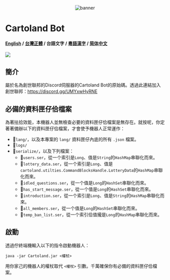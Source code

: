 <p align="center">
  <img src="https://cdn.discordapp.com/attachments/889200718886608966/1080592685473218621/image.png" alt="banner">
</p>

# Cartoland Bot
#### [English](https://github.com/AlexCai2019/Cartoland/blob/master/README.md) / [台灣正體](https://github.com/AlexCai2019/Cartoland/blob/master/README_tw.md) / 台語文字 / [粵語漢字](https://github.com/AlexCai2019/Cartoland/blob/master/README_hk.md) / [简体中文](https://github.com/AlexCai2019/Cartoland/blob/master/README_cn.md)

<img src="https://discord.com/api/guilds/886936474723950603/widget.png">

## 簡介
屬於名為創世聯邦的Discord伺服器的Cartoland Bot的原始碼。透過此連結加入創世聯邦：https://discord.gg/UMYxwHyRNE

## 必備的資料匣仔佮檔案
為著抾拾效能，本機器人並無檢查必要的資料匣仔佮檔案是無存在。就按呢，你定著著備辦以下的資料匣仔佮檔案，才會使予機器人正常運作：
- 📁`lang/`，以及本專案的 `lang/` 資料匣仔內底的所有 `.json` 檔案。
- 📁`logs/`
- 📁`serialize/`，以及下列檔案：
  - 📄`users.ser`，從一个索引是`Long`、值是`String`的`HashMap`串聯化而來。
  - 📄`lottery_data.ser`，從一个索引是`Long`、值是`cartoland.utilties.CommandBlocksHandle.LotteryData`的`HashMap`串聯化而來。
  - 📄`idled_questions.ser`，從一个值是`Long`的`HashSet`串聯化而來。
  - 📄`has_start_message.ser`，從一个值是`Long`的`HashSet`串聯化而來。
  - 📄`introduction.ser`，從一个索引是`Long`、值是`String`的`HashMap`串聯化而來。
  - 📄`all_members.ser`，從一个值是`Long`的`HashSet`串聯化而來。
  - 📄`temp_ban_list.ser`，從一个索引佮值攏是`Long`的`HashMap`串聯化而來。

## 啟動
透過佇終端機輸入以下的指令啟動機器人：
```
java -jar Cartoland.jar <權杖>
```
用你家己的機器人的權杖取代 `<權杖>` 引數。千萬確保你有必備的資料匣仔佮檔案。